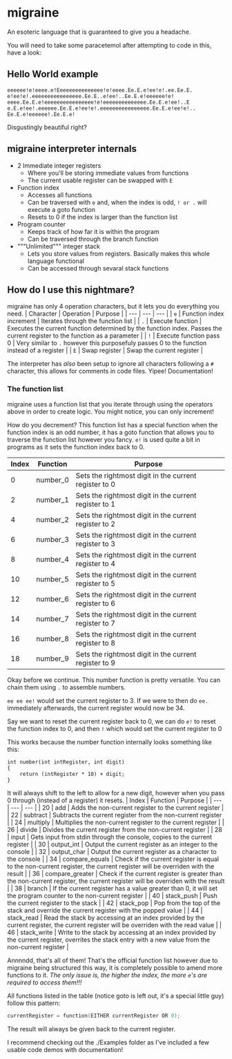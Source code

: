 # migraine
An esoteric language that is guaranteed to give you a headache.

You will need to take some paracetemol after attempting to code in this, have a look:

## Hello World example
```
eeeeee!e!eeee.e!Eeeeeeeeeeeeeee!e!eeee.Ee.E.e!ee!e!.ee.Ee.E.
e!ee!e!.eeeeeeeeeeeeeeee.Ee.E..e!ee!..Ee.E.e!eeeeee!e!
eeee.Ee.E.e!eeeeeeeeeeeeeeee!e!eeeeeeeeeeeeee.Ee.E.e!ee!..E
e.E.e!ee!.eeeeee.Ee.E.e!ee!e!.eeeeeeeeeeeeeeee.Ee.E.e!ee!e!..
Ee.E.e!eeeeee!.Ee.E.e!
```
Disgustingly beautiful right?

## migraine interpreter internals
- 2 Immediate integer registers
  - Where you'll be storing immediate values from functions
  - The current usable register can be swapped with ``E``
- Function index
  - Accesses all functions
  - Can be traversed with ``e`` and, when the index is odd, ``! or .`` will execute a goto function
  - Resets to 0 if the index is larger than the function list
- Program counter
  - Keeps track of how far it is within the program
  - Can be traversed through the branch function
- """Unlimited""" integer stack
  - Lets you store values from registers. Basically makes this whole language functional
  - Can be accessed through sevaral stack functions

## How do I use this nightmare?
migraine has only 4 operation characters, but it lets you do everything you need.
| Character | Operation | Purpose |
| --- | --- | --- |
| ``e`` | Function index increment | Iterates through the function list |
| ``.`` | Execute function | Executes the current function determined by the function index. Passes the current register to the function as a parameter |
| ``!`` | Execute function pass 0 | Very similar to ``.`` however this purposefuly passes 0 to the function instead of a register |
| ``E`` | Swap register | Swap the current register |

The interpreter has *also* been setup to ignore all characters following a ``#`` character, this allows for comments in code files. Yipee! Documentation!

### The function list
migraine uses a function list that you iterate through using the operators above in order to create logic. You might notice, you can only increment!

How do you decrement? This function list has a special function when the function index is an odd number, it has a goto function that allows you to traverse the function list however you fancy. ``e!`` is used quite a bit in programs as it sets the function index back to 0.

| Index | Function | Purpose |
| --- | --- | --- |
| 0 | number_0 | Sets the rightmost digit in the current register to 0 |
| 2 | number_1 | Sets the rightmost digit in the current register to 1 |
| 4 | number_2 | Sets the rightmost digit in the current register to 2 |
| 6 | number_3 | Sets the rightmost digit in the current register to 3 |
| 8 | number_4 | Sets the rightmost digit in the current register to 4 |
| 10 | number_5 | Sets the rightmost digit in the current register to 5 |
| 12 | number_6 | Sets the rightmost digit in the current register to 6 |
| 14 | number_7 | Sets the rightmost digit in the current register to 7 |
| 16 | number_8 | Sets the rightmost digit in the current register to 8 |
| 18 | number_9 | Sets the rightmost digit in the current register to 9 |

Okay before we continue. This number function is pretty versatile. You can chain them using ``.`` to assemble numbers.

``ee ee ee!`` would set the current register to 3. If we were to then do ``ee.`` immediately afterwards, the current register would now be 34.

Say we want to reset the current register back to 0, we can do ``e!`` to reset the function index to 0, and then ``!`` which would set the current register to 0

This works because the number function internally looks something like this:
```
int number(int intRegister, int digit)
{
    return (intRegister * 10) + digit;
}
```
It will always shift to the left to allow for a new digit, however when you pass 0 through (instead of a register) it resets.
| Index | Function | Purpose |
| --- | --- | --- |
| 20 | add | Adds the non-current register to the current register |
| 22 | subtract | Subtracts the current register from the non-current register |
| 24 | multiply | Multiplies the non-current register to the current register |
| 26 | divide | Divides the current register from the non-current register |
| 28 | input | Gets input from stdin through the console, copies to the current register |
| 30 | output_int | Output the current register as an integer to the console |
| 32 | output_char | Output the current register as a character to the console |
| 34 | compare_equals | Check if the current register is equal to the non-current register, the current register will be overriden with the result |
| 36 | compare_greater | Check if the current register is greater than the non-current register, the current register will be overriden with the result |
| 38 | branch | If the current register has a value greater than 0, it will set the program counter to the non-current register |
| 40 | stack_push | Push the current register to the stack | 
| 42 | stack_pop | Pop from the top of the stack and override the current register with the popped value |
| 44 | stack_read | Read the stack by accessing at an index provided by the current register, the current register will be overriden with the read value |
| 46 | stack_write | Write to the stack by accessing at an index provided by the current register, overrites the stack entry with a new value from the non-current register |

Annnndd, that's all of them! That's the official function list however due to migraine being structured this way, it is completely possible to amend more functions to it. *The only issue is, the higher the index, the more ``e``'s are required to access them!!!*

All functions listed in the table (notice goto is left out, it's a special little guy) follow this pattern:
```cpp
currentRegister = function(EITHER currentRegister OR 0);
```
The result will always be given back to the current register.

I recommend checking out the ./Examples folder as I've included a few usable code demos with documentation!
